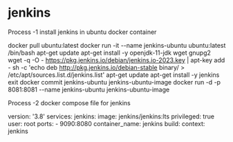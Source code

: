 # jenkins

Process -1 
install jenkins in ubuntu docker container

docker pull ubuntu:latest
docker run -it --name jenkins-ubuntu ubuntu:latest /bin/bash
apt-get update
apt-get install -y openjdk-11-jdk wget gnupg2
wget -q -O - https://pkg.jenkins.io/debian/jenkins.io-2023.key | apt-key add -
sh -c 'echo deb http://pkg.jenkins.io/debian-stable binary/ > /etc/apt/sources.list.d/jenkins.list'
apt-get update
apt-get install -y jenkins
exit
docker commit jenkins-ubuntu jenkins-ubuntu-image
docker run -d -p 8081:8081 --name jenkins-ubuntu jenkins-ubuntu-image


Process -2
docker compose file for jenkins

version: '3.8'
services:
  jenkins:
    image: jenkins/jenkins:lts
    privileged: true
    user: root
    ports:
     - 9090:8080
    container_name: jenkins
    build:
      context: jenkins
